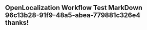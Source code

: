 <properties
ms.topic="hero-topic"
ms.test1="hero-topic"
ms.test2="test"/>


## OpenLocalization Workflow Test MarkDown 96c13b28-91f9-48a5-abea-779881c326e4 thanks!



<!--HONumber=Jul16_HO3-->


